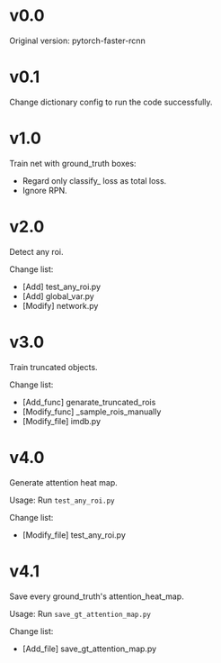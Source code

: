 # v0.0
Original version: pytorch-faster-rcnn

# v0.1
Change dictionary config to run the code successfully.

# v1.0  
Train net with ground_truth boxes:  
- Regard only classify_ loss as total loss.
- Ignore RPN.

# v2.0
Detect any roi.

Change list:
- [Add] test_any_roi.py
- [Add] global_var.py
- [Modify] network.py

# v3.0
Train truncated objects.

Change list:
- [Add_func] genarate_truncated_rois
- [Modify_func] _sample_rois_manually
- [Modify_file] imdb.py

# v4.0
Generate attention heat map.

Usage: Run `test_any_roi.py`

Change list:
- [Modify_file] test_any_roi.py

# v4.1
Save every ground_truth's attention_heat_map.

Usage: Run `save_gt_attention_map.py`

Change list:
- [Add_file] save_gt_attention_map.py